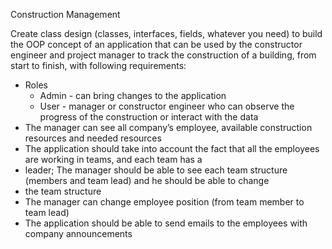 Construction Management

Create class design (classes, interfaces, fields, whatever you need) to build the OOP concept of an application that can
be used by the constructor engineer and project manager to track the construction of a building, from start to finish,
with following requirements:

- Roles
    - Admin - can bring changes to the application
    - User - manager or constructor engineer who can observe the progress of the construction or interact with the data
- The manager can see all company’s employee, available construction resources and needed resources
- The application should take into account the fact that all the employees are working in teams, and each team has a
- leader; The manager should be able to see each team structure (members and team lead) and he should be able to change
- the team structure
- The manager can change employee position (from team member to team lead)
- The application should be able to send emails to the employees with company announcements
